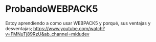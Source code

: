 # ProbandoWEBPACK5

Estoy aprendiendo a como usar WEBPACK5 y porqué, sus ventajas y desventajas;
https://www.youtube.com/watch?v=FMNuTj89RzU&ab_channel=midudev
